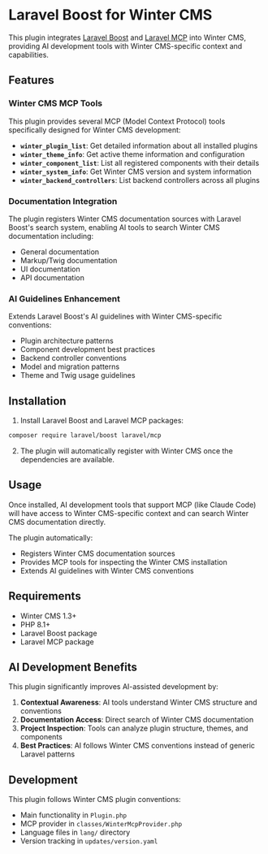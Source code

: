# Laravel Boost for Winter CMS

This plugin integrates [Laravel Boost](https://github.com/laravel/boost) and [Laravel MCP](https://laravel.com/docs/12.x/mcp) into Winter CMS, providing AI development tools with Winter CMS-specific context and capabilities.

## Features

### Winter CMS MCP Tools

This plugin provides several MCP (Model Context Protocol) tools specifically designed for Winter CMS development:

- **`winter_plugin_list`**: Get detailed information about all installed plugins
- **`winter_theme_info`**: Get active theme information and configuration
- **`winter_component_list`**: List all registered components with their details
- **`winter_system_info`**: Get Winter CMS version and system information
- **`winter_backend_controllers`**: List backend controllers across all plugins

### Documentation Integration

The plugin registers Winter CMS documentation sources with Laravel Boost's search system, enabling AI tools to search Winter CMS documentation including:

- General documentation
- Markup/Twig documentation
- UI documentation
- API documentation

### AI Guidelines Enhancement

Extends Laravel Boost's AI guidelines with Winter CMS-specific conventions:

- Plugin architecture patterns
- Component development best practices
- Backend controller conventions
- Model and migration patterns
- Theme and Twig usage guidelines

## Installation

1. Install Laravel Boost and Laravel MCP packages:
```bash
composer require laravel/boost laravel/mcp
```

2. The plugin will automatically register with Winter CMS once the dependencies are available.

## Usage

Once installed, AI development tools that support MCP (like Claude Code) will have access to Winter CMS-specific context and can search Winter CMS documentation directly.

The plugin automatically:
- Registers Winter CMS documentation sources
- Provides MCP tools for inspecting the Winter CMS installation
- Extends AI guidelines with Winter CMS conventions

## Requirements

- Winter CMS 1.3+
- PHP 8.1+
- Laravel Boost package
- Laravel MCP package

## AI Development Benefits

This plugin significantly improves AI-assisted development by:

1. **Contextual Awareness**: AI tools understand Winter CMS structure and conventions
2. **Documentation Access**: Direct search of Winter CMS documentation
3. **Project Inspection**: Tools can analyze plugin structure, themes, and components
4. **Best Practices**: AI follows Winter CMS conventions instead of generic Laravel patterns

## Development

This plugin follows Winter CMS plugin conventions:

- Main functionality in `Plugin.php`
- MCP provider in `classes/WinterMcpProvider.php`
- Language files in `lang/` directory
- Version tracking in `updates/version.yaml`
